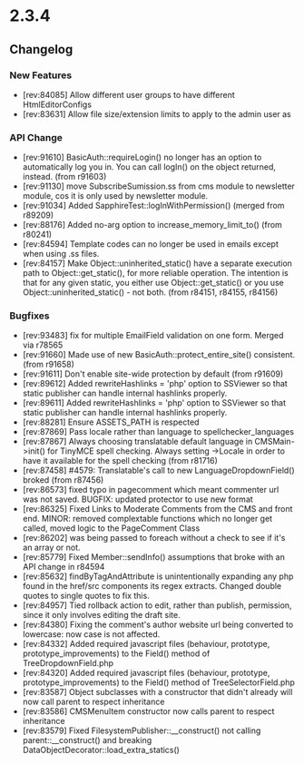 # 2.3.4

## Changelog

###  New Features

 * [rev:84085] Allow different user groups to have different HtmlEditorConfigs
 * [rev:83631] Allow file size/extension limits to apply to the admin user as


###  API Change

 * [rev:91610] BasicAuth::requireLogin() no longer has an option to automatically log you in.  You can call logIn() on the object returned, instead. (from r91603)
 * [rev:91130] move SubscribeSumission.ss from cms module to newsletter module, cos it is only used by newsletter module.
 * [rev:91034] Added SapphireTest::logInWithPermission() (merged from r89209)
 * [rev:88176] Added no-arg option to increase_memory_limit_to() (from r80241)
 * [rev:84594] Template codes can no longer be used in emails except when using .ss files.
 * [rev:84157] Make Object::uninherited_static() have a separate execution path to Object::get_static(), for more reliable operation. The intention is that for any given static, you either use Object::get_static() or you use Object::uninherited_static() - not both. (from r84151, r84155, r84156)


###  Bugfixes

 * [rev:93483] fix for multiple EmailField validation on one form. Merged via r78565
 * [rev:91660] Made use of new BasicAuth::protect_entire_site() consistent. (from r91658)
 * [rev:91611] Don't enable site-wide protection by default (from r91609)
 * [rev:89612] Added rewriteHashlinks = 'php' option to SSViewer so that static publisher can handle internal hashlinks properly.
 * [rev:89611] Added rewriteHashlinks = 'php' option to SSViewer so that static publisher can handle internal hashlinks properly.
 * [rev:88281] Ensure ASSETS_PATH is respected
 * [rev:87869] Pass locale rather than language to spellchecker_languages
 * [rev:87867] Always choosing translatable default language in CMSMain->init() for TinyMCE spell checking. Always setting ->Locale in order to have it available for the spell checking (from r81716)
 * [rev:87458] #4579: Translatable's call to new LanguageDropdownField() broked (from r87456)
 * [rev:86573] fixed typo in pagecomment which meant commenter url was not saved. BUGFIX: updated protector to use new format
 * [rev:86325] Fixed Links to Moderate Comments from the CMS and front end. MINOR: removed complextable functions which no longer get called, moved logic to the PageComment Class
 * [rev:86202] was being passed to foreach without a check to see if it's an array or not.
 * [rev:85779] Fixed Member::sendInfo() assumptions that broke with an API change in r84594
 * [rev:85632] findByTagAndAttribute is unintentionally expanding any php  found in the href/src components its regex extracts. Changed double quotes to single quotes to fix this.
 * [rev:84957] Tied rollback action to edit, rather than publish, permission, since it only involves editing the draft site.
 * [rev:84380] Fixing the comment's author website url being converted to lowercase: now case is not affected.
 * [rev:84332] Added required javascript files (behaviour, prototype, prototype_improvements) to the Field() method of TreeDropdownField.php
 * [rev:84320] Added required javascript files (behaviour, prototype, prototype_improvements) to the Field() method of TreeSelectorField.php
 * [rev:83587] Object subclasses with a constructor that didn't already will now call parent to respect inheritance
 * [rev:83586] CMSMenuItem constructor now calls parent to respect inheritance
 * [rev:83579] Fixed FilesystemPublisher::__construct() not calling parent::__construct() and breaking DataObjectDecorator::load_extra_statics()
